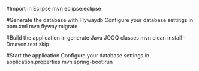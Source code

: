 #Import in Eclipse
mvn eclipse:eclipse

#Generate the database with Flywaydb
Configure your database settings in pom.xml
mvn flyway:migrate

#Build the application in generate Java JOOQ classes
mvn clean install -Dmaven.test.skip

#Start the application
Configure your database settings in application.properties
mvn spring-boot:run

